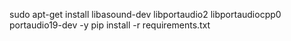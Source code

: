 sudo apt-get install libasound-dev libportaudio2 libportaudiocpp0 portaudio19-dev -y
pip install -r requirements.txt
